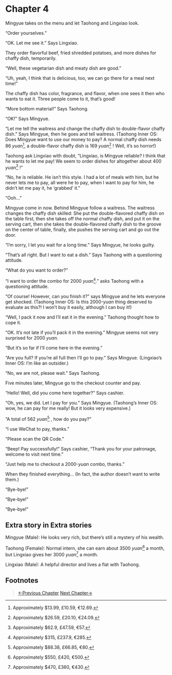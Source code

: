 # Chapter 4

Mingyue takes on the menu and let Taohong and Lingxiao look.

“Order yourselves.”

“OK. Let me see it.” Says Lingxiao.

They order flavorful beef, fried shredded potatoes, and more dishes for chaffy dish, temporarily.

“Well, these vegetarian dish and meaty dish are good.”

“Uh, yeah, I think that is delicious, too, we can go there for a meal next time!”

The chaffy dish has color, fragrance, and flavor, when one sees it then who wants to eat it. Three people come to it, that’s good!

“More bottom material!” Says Taohong.

“OK!” Says Mingyue.

“Let me tell the waitress and change the chaffy dish to double-flavor chaffy dish.” Says Mingyue, then he goes and tell waitress. (Taohong Inner OS: Does Mingyue want to use our money to pay? A normal chaffy dish needs 86 *yuan*[^1], a double-flavor chaffy dish is 169 *yuan*[^2] ! Well, it’s so horror!)

Taohong ask Lingxiao with doubt, “Lingxiao, is Mingyue reliable? I think that he wants to let me pay! We seem to order dishes for altogether about 400 *yuan*[^3] !”

“No, he is reliable. He isn’t this style. I had a lot of meals with him, but he never lets me to pay, all were he to pay, when I want to pay for him, he didn’t let me pay it, he ‘grabbed’ it.”

“Ooh…”

Mingyue come in now. Behind Mingyue follow a waitress. The waitress changes the chaffy dish skilled: She put the double-flavored chaffy dish on the table first, then she takes off the normal chaffy dish, and put it on the serving cart, then she takes the double-flavored chaffy dish to the groove on the center of table, finally, she pushes the serving cart and go out the door.

“I’m sorry, I let you wait for a long time.” Says Mingyue, he looks guilty.

“That’s all right. But I want to eat a dish.” Says Taohong with a questioning attitude.

“What do you want to order?”

“I want to order the combo for 2000 *yuan*[^4].” asks Taohong with a questioning attitude.

“Of course! However, can you finish it?” says Mingyue and he lets everyone get shocked. (Taohong Inner OS: Is this 2000-*yuan* thing deserved to evaluate as this?! I won’t buy it easily, although I can buy it!)

“Well, I pack it now and I’ll eat it in the evening.” Taohong thought how to cope it.

“OK. It’s not late if you’ll pack it in the evening.” Mingyue seems not very surprised for 2000 *yuan*.

“But it’s so far if I’ll come here in the evening.”

“Are you full? If you’re all full then I’ll go to pay.” Says Mingyue. (Lingxiao’s Inner OS: I’m like an outsider.)

“No, we are not, please wait.” Says Taohong.

Five minutes later, Mingyue go to the checkout counter and pay.

“Hello! Well, did you come here together?” Says cashier.

“Oh, yes, we did. Let I pay for you.” Says Mingyue. (Taohong’s Inner OS: wow, he can pay for me really! But it looks very expensive.)

“A total of 562 *yuan*[^5] , how do you pay?”

“I use WeChat to pay, thanks.”

“Please scan the QR Code.”

“Beep! Pay successfully!” Says cashier, “Thank you for your patronage, welcome to visit next time.”

“Just help me to checkout a 2000-*yuan* combo, thanks.”

When they finished everything… (In fact, the author doesn’t want to write them.)

“Bye-bye!”

“Bye-bye!”

“Bye-bye!”

## Extra story in Extra stories

Mingyue (Male): He looks very rich, but there’s still a mystery of his wealth.

Taohong (Female): Normal intern, she can earn about 3500 *yuan*[^6] a month, but Lingxiao gives her 3000 *yuan*[^7] a month.

Lingxiao (Male): A helpful director and lives a flat with Taohong.

## Footnotes

[^1]: Approximately $13.99, £10.59, €12.69.

[^2]: Approximately $26.59, £20.10, €24.09.

[^3]: Approximately $62.9, £47.59, €57.

[^4]: Approximately $315, £237.9, €285.

[^5]: Approximately $88.38, £66.85, €80.

[^6]: Approximately $550, £420, €500.

[^7]: Approximately $470, £360, €430.

> [←Previous Chapter](/ex1/chapter3.md)  [Next Chapter→](/ex2/chapter1.md)
